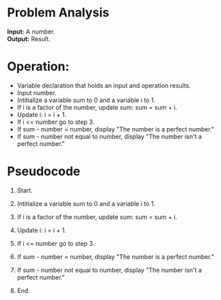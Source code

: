 # Problem Analysis   
**Input:** A number.  
**Output:** Result.

# Operation:   
- Variable declaration that holds an input and operation results.
- Input number.
- Intitialize a variable sum to 0 and a variable i to 1.
- If i is a factor of the number, update sum: sum = sum + i.
- Update i: i = i + 1.
- If i <= number go to step 3.
- If sum - number = number, display "The number is a perfect number."
- If sum - number not equal to number, display "The number isn't a perfect number."
  
  
# Pseudocode   
1. Start.


2. Intitialize a variable sum to 0 and a variable i to 1.
3. If i is a factor of the number, update sum: sum = sum + i.
4. Update i: i = i + 1.
5. If i <= number go to step 3.
6. If sum - number = number, display "The number is a perfect number."
7. If sum - number not equal to number, display "The number isn't a perfect number."
9. End.
 
